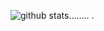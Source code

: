 ![github stats](https://github-readme-stats.vercel.app/api?username=zenkriztao&show_icons=true&count_private=true&include_all_commits)........
.

